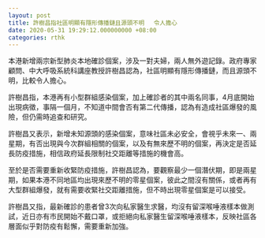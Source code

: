 ```yaml
---
layout: post
title: 許樹昌指社區明顯有隱形傳播鏈且源頭不明 　令人擔心
date: 2020-05-31 19:29:12.000000000 +08:00
categories: rthk
---
```


本港新增兩宗新型肺炎本地確診個案，涉及一對夫婦，兩人無外遊記錄。政府專家顧問、中大呼吸系統科講座教授許樹昌認為，社區明顯有隱形傳播鏈，而且源頭不明，比較令人擔心。

許樹昌指，本港再有小型群組感染個案，加上確診者的其中兩名同事，4月底開始出現病徵，事隔一個月，不知道中間會否有第二代傳播，認為有造成社區爆發的風險，但仍需時追查和研究。

許樹昌又表示，新增未知源頭的感染個案，意味社區未必安全，會視乎未來一、兩星期，有否出現與今次群組相關的個案，以及有無來歷不明的個案，再決定是否延長防疫措施，相信政府延長限制社交距離等措施的機會高。

至於是否需要重新收緊防疫措施，許樹昌認為，要觀察最少一個潛伏期，即是兩星期，如果本港不同地區均出現來歷不明的零星個案，彼此之間沒有關係，或者再有大型群組爆發，就有需要收緊社交距離措施，但不時出現零星個案是可以接受。

許樹昌又指，最新確診的患者曾3次向私家醫生求醫，均沒有留深喉唾液樣本做測試，近日亦有市民開始不戴口罩，或拒絕向私家醫生留深喉唾液樣本，反映社區各層面似乎對防疫有鬆懈，需要重新加強。
